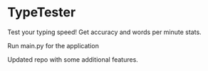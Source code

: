 # TypeTester
Test your typing speed!
Get accuracy and words per minute stats.

Run main.py for the application

Updated repo with some additional features. 
